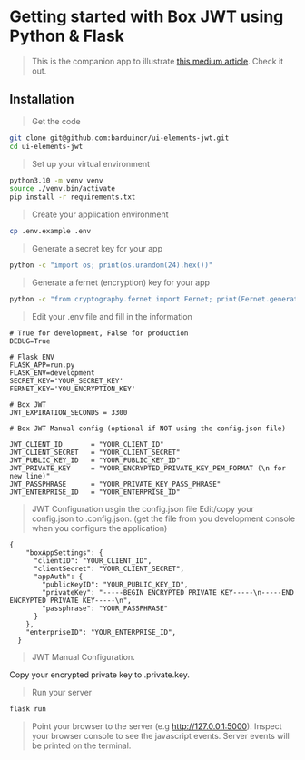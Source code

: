 # Getting started with Box JWT using Python & Flask
> This is the companion app to illustrate [this medium article](https://medium.com/box-developer-blog/getting-started-with-box-python-sdk-and-jwt-32722b1e4d67). Check it out.

## Installation

> Get the code
```bash
git clone git@github.com:barduinor/ui-elements-jwt.git
cd ui-elements-jwt
```

> Set up your virtual environment
```bash
python3.10 -m venv venv
source ./venv.bin/activate
pip install -r requirements.txt
```

> Create your application environment
```bash
cp .env.example .env
```

> Generate a secret key for your app
```bash
python -c "import os; print(os.urandom(24).hex())"
```

> Generate a fernet (encryption) key for your app
```bash
python -c "from cryptography.fernet import Fernet; print(Fernet.generate_key()"
```

> Edit your .env file and fill in the information
```
# True for development, False for production
DEBUG=True

# Flask ENV
FLASK_APP=run.py
FLASK_ENV=development
SECRET_KEY='YOUR_SECRET_KEY'
FERNET_KEY='YOU_ENCRYPTION_KEY'

# Box JWT
JWT_EXPIRATION_SECONDS = 3300

# Box JWT Manual config (optional if NOT using the config.json file)

JWT_CLIENT_ID       = "YOUR_CLIENT_ID"
JWT_CLIENT_SECRET   = "YOUR_CLIENT_SECRET"
JWT_PUBLIC_KEY_ID   = "YOUR_PUBLIC_KEY_ID"
JWT_PRIVATE_KEY     = "YOUR_ENCRYPTED_PRIVATE_KEY_PEM_FORMAT (\n for new line)"
JWT_PASSPHRASE      = "YOUR_PRIVATE_KEY_PASS_PHRASE"
JWT_ENTERPRISE_ID   = "YOUR_ENTERPRISE_ID"
```

> JWT Configuration usgin the config.json file
> Edit/copy your config.json to .config.json.
> (get the file from you development console when you configure the application)
```
{
    "boxAppSettings": {
      "clientID": "YOUR_CLIENT_ID",
      "clientSecret": "YOUR_CLIENT_SECRET",
      "appAuth": {
        "publicKeyID": "YOUR_PUBLIC_KEY_ID",
        "privateKey": "-----BEGIN ENCRYPTED PRIVATE KEY-----\n-----END ENCRYPTED PRIVATE KEY-----\n",
        "passphrase": "YOUR_PASSPHRASE"
      }
    },
    "enterpriseID": "YOUR_ENTERPRISE_ID",
  }
```

> JWT Manual Configuration.

Copy your encrypted private key to .private.key.

> Run your server
```bash
flask run
```

> Point your browser to the server (e.g http://127.0.0.1:5000).
> Inspect your browser console to see the javascript events.
> Server events will be printed on the terminal.